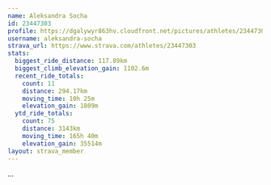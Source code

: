 ```yaml
---
name: Aleksandra Socha
id: 23447303
profile: https://dgalywyr863hv.cloudfront.net/pictures/athletes/23447303/14745546/4/large.jpg
username: aleksandra-socha
strava_url: https://www.strava.com/athletes/23447303
stats:
  biggest_ride_distance: 117.89km
  biggest_climb_elevation_gain: 1102.6m
  recent_ride_totals:
    count: 11
    distance: 294.17km
    moving_time: 10h 25m
    elevation_gain: 1809m
  ytd_ride_totals:
    count: 75
    distance: 3143km
    moving_time: 165h 40m
    elevation_gain: 35514m
layout: strava_member
--- 
```

...

